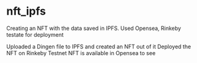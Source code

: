 # nft_ipfs
Creating an NFT with the data saved in IPFS. Used Opensea, Rinkeby testate for deployment

Uploaded a Dingen file to IPFS and created an NFT out of it
Deployed the NFT on Rinkeby Testnet
NFT is available in Opensea to see
